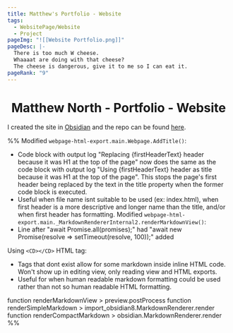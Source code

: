 ```yaml
---
title: Matthew's Portfolio - Website
tags:
  - WebsitePage/Website
  - Project
pageImg: "![[Website Portfolio.png]]"
pageDesc: |-
  There is too much W cheese. 
  Whaaaat are doing with that cheese?
  The cheese is dangerous, give it to me so I can eat it.
pageRank: "9"
---
```

# <center>Matthew North - Portfolio - Website</center>
I created the site in [Obsidian](https://obsidian.md) and the repo can be found [here](https://github.com/northmatt/northmatt.github.io).

%%
Modified `webpage-html-export.main.Webpage.AddTitle()`:
* Code block with output log "Replacing {firstHeaderText} header because it was H1 at the top of the page" now does the same as the code block with output log "Using {firstHeaderText} header as title because it was H1 at the top of the page". This stops the page's first header being replaced by the text in the title property when the former code block is executed.
* Useful when file name isnt suitable to be used (ex: index.html), when first header is a more descriptive and longer name than the title, and/or when first header has formatting.
Modified `webpage-html-export.main._MarkdownRendererInternal2.renderMarkdownView()`:
* Line after "await Promise.all(promises);" had "await new Promise(resolve => setTimeout(resolve, 100));" added

Using `<CD></CD>` HTML tag:
* Tags that dont exist allow for some markdown inside inline HTML code. Won't show up in editing view, only reading view and HTML exports.
* Useful for when human readable markdown formatting could be used rather than not so human readable HTML formatting.

function renderMarkdownView > preview.postProcess
function renderSimpleMarkdown > import_obsidian8.MarkdownRenderer.render
function renderCompactMarkdown > obsidian.MarkdownRenderer.render
%%
